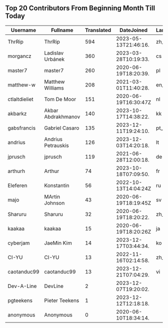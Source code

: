 ## Top 20 Contributors From Beginning Month Till Today ##
|Username|Fullname|Translated|DateJoined|Language|
|--------|--------|----------|----------|-------|
|ThrRip|ThrRip|594|2023-05-13T21:46:16.|zh_Hans|
|morgancz|Ladislav Urbánek|360|2023-03-28T10:19:33.|cs|
|master7|master7|260|2020-06-19T18:20:39.|pl|
|matthew-w|Matthew Williams|208|2021-03-01T11:40:28.|en_AU|
|ctlaltdieliet|Tom De Moor|151|2020-06-19T16:30:47Z|nl|
|akbarkz|Akbar Abdrakhmanov|140|2023-10-17T14:38:22.|kk|
|gabsfrancis|Gabriel Casaro|135|2023-12-11T19:24:10.|pt_BR|
|andrius|Andrius Petrauskis|126|2023-12-03T14:20:18.|lt|
|jprusch|jprusch|119|2021-06-28T12:00:18.|de|
|arthurh|Arthur|74|2023-10-18T07:09:50.|fr|
|Eleferen|Konstantin|56|2022-10-13T14:04:24Z|ru|
|majo|MArtin Johnson|43|2020-06-19T18:19:45Z|sv|
|Sharuru|Sharuru|32|2020-06-19T18:20:22.|zh_Hans|
|kaakaa|kaakaa|15|2020-06-19T18:20:26Z|ja|
|cyberjam|JaeMin Kim|14|2023-12-17T03:44:34.|ko|
|CI-YU|CI-YU|13|2022-11-16T02:14:58.|zh_Hant|
|caotanduc99|caotanduc99|13|2023-12-21T07:04:29.|vi|
|Dev-A-Line|DevLine|2|2023-12-07T19:20:02.||
|pgteekens|Pieter Teekens|1|2023-12-12T12:18:18.||
|anonymous|Anonymous|0|2020-06-10T18:34:14.||
